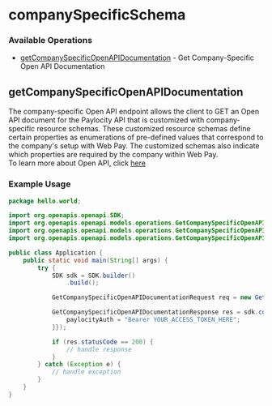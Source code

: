 # companySpecificSchema

### Available Operations

* [getCompanySpecificOpenAPIDocumentation](#getcompanyspecificopenapidocumentation) - Get Company-Specific Open API Documentation

## getCompanySpecificOpenAPIDocumentation

The company-specific Open API endpoint allows the client to GET an Open API document for the Paylocity API that is customized with company-specific resource schemas. These customized resource schemas define certain properties as enumerations of pre-defined values that correspond to the company's setup with Web Pay. The customized schemas also indicate which properties are required by the company within Web Pay.<br  />To learn more about Open API, click [here](https://www.openapis.org/)

### Example Usage

```java
package hello.world;

import org.openapis.openapi.SDK;
import org.openapis.openapi.models.operations.GetCompanySpecificOpenAPIDocumentationRequest;
import org.openapis.openapi.models.operations.GetCompanySpecificOpenAPIDocumentationResponse;
import org.openapis.openapi.models.operations.GetCompanySpecificOpenAPIDocumentationSecurity;

public class Application {
    public static void main(String[] args) {
        try {
            SDK sdk = SDK.builder()
                .build();

            GetCompanySpecificOpenAPIDocumentationRequest req = new GetCompanySpecificOpenAPIDocumentationRequest("sapiente", "quo");            

            GetCompanySpecificOpenAPIDocumentationResponse res = sdk.companySpecificSchema.getCompanySpecificOpenAPIDocumentation(req, new GetCompanySpecificOpenAPIDocumentationSecurity("odit") {{
                paylocityAuth = "Bearer YOUR_ACCESS_TOKEN_HERE";
            }});

            if (res.statusCode == 200) {
                // handle response
            }
        } catch (Exception e) {
            // handle exception
        }
    }
}
```
